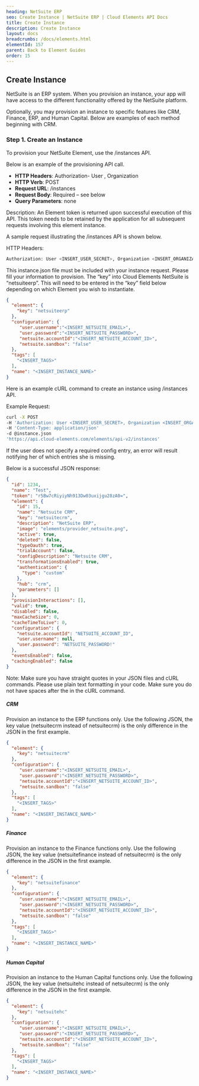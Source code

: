 ```yaml
---
heading: NetSuite ERP
seo: Create Instance | NetSuite ERP | Cloud Elements API Docs
title: Create Instance
description: Create Instance
layout: docs
breadcrumbs: /docs/elements.html
elementId: 157
parent: Back to Element Guides
order: 15
---
```


## Create Instance

NetSuite is an ERP system. When you provision an instance, your app will have access to the different functionality offered by the NetSuite platform.

Optionally, you may provision an instance to specific features like CRM, Finance, ERP, and Human Capital. Below are examples of each method beginning with CRM.

### Step 1. Create an Instance

To provision your NetSuite Element, use the /instances API.

Below is an example of the provisioning API call.

* __HTTP Headers__: Authorization- User <user secret>, Organization <organization secret>
* __HTTP Verb__: POST
* __Request URL__: /instances
* __Request Body__: Required – see below
* __Query Parameters__: none

Description: An Element token is returned upon successful execution of this API. This token needs to be retained by the application for all subsequent requests involving this element instance.

A sample request illustrating the /instances API is shown below.

HTTP Headers:

```bash
Authorization: User <INSERT_USER_SECRET>, Organization <INSERT_ORGANIZATION_SECRET>

```
This instance.json file must be included with your instance request.  Please fill your information to provision.  The “key” into Cloud Elements NetSuite is “netsuiteerp”.  This will need to be entered in the “key” field below depending on which Element you wish to instantiate.

```json
{
  "element": {
    "key": "netsuiteerp"
  },
  "configuration": {
     "user.username":"<INSERT_NETSUITE_EMAIL>",
     "user.password":"<INSERT_NETSUITE_PASSWORD>",
     "netsuite.accountId":"<INSERT_NETSUITE_ACCOUNT_ID>",
     "netsuite.sandbox": "false"
  },
  "tags": [
    "<INSERT_TAGS>"
  ],
  "name": "<INSERT_INSTANCE_NAME>"
}
```

Here is an example cURL command to create an instance using /instances API.

Example Request:

```bash
curl -X POST
-H 'Authorization: User <INSERT_USER_SECRET>, Organization <INSERT_ORGANIZATION_SECRET>'
-H 'Content-Type: application/json'
-d @instance.json
'https://api.cloud-elements.com/elements/api-v2/instances'
```

If the user does not specify a required config entry, an error will result notifying her of which entries she is missing.

Below is a successful JSON response:

```json
{
  "id": 1234,
  "name": "Test",
  "token": "r5Bw7cRiyiyNh913Dw03uxijgu28zA0=",
  "element": {
    "id": 15,
    "name": "Netsuite CRM",
    "key": "netsuitecrm",
    "description": "NetSuite ERP",
    "image": "elements/provider_netsuite.png",
    "active": true,
    "deleted": false,
    "typeOauth": true,
    "trialAccount": false,
    "configDescription": "Netsuite CRM",
    "transformationsEnabled": true,
    "authentication": {
      "type": "custom"
    },
    "hub": "crm",
    "parameters": []
  },
  "provisionInteractions": [],
  "valid": true,
  "disabled": false,
  "maxCacheSize": 0,
  "cacheTimeToLive": 0,
  "configuration": {
    "netsuite.accountId": "NETSUITE_ACCOUNT_ID",
    "user.username": null,
    "user.password": "NETSUITE_PASSWORD!"
  },
  "eventsEnabled": false,
  "cachingEnabled": false
}
```

Note:  Make sure you have straight quotes in your JSON files and cURL commands.  Please use plain text formatting in your code.  Make sure you do not have spaces after the in the cURL command.

##### CRM

Provision an instance to the ERP functions only. Use the following JSON, the key value (netsuitecrm instead of netsuitecrm) is the only difference in the JSON in the first example.

```json
{
  "element": {
    "key": "netsuitecrm"
  },
  "configuration": {
     "user.username":"<INSERT_NETSUITE_EMAIL>",
     "user.password":"<INSERT_NETSUITE_PASSWORD>",
     "netsuite.accountId":"<INSERT_NETSUITE_ACCOUNT_ID>",
     "netsuite.sandbox": "false"
  },
  "tags": [
    "<INSERT_TAGS>"
  ],
  "name": "<INSERT_INSTANCE_NAME>"
}
```

##### Finance

Provision an instance to the Finance functions only. Use the following JSON, the key value (netsuitefinance instead of netsuitecrm) is the only difference in the JSON in the first example.

```json
{
  "element": {
    "key": "netsuitefinance"
  },
  "configuration": {
     "user.username":"<INSERT_NETSUITE_EMAIL>",
     "user.password":"<INSERT_NETSUITE_PASSWORD>",
     "netsuite.accountId":"<INSERT_NETSUITE_ACCOUNT_ID>",
     "netsuite.sandbox": "false"
  },
  "tags": [
    "<INSERT_TAGS>"
  ],
  "name": "<INSERT_INSTANCE_NAME>"
}
```

##### Human Capital

Provision an instance to the Human Capital functions only. Use the following JSON, the key value (netsuitehc instead of netsuitecrm) is the only difference in the JSON in the first example.

```json
{
  "element": {
    "key": "netsuitehc"
  },
  "configuration": {
     "user.username":"<INSERT_NETSUITE_EMAIL>",
     "user.password":"<INSERT_NETSUITE_PASSWORD>",
     "netsuite.accountId":"<INSERT_NETSUITE_ACCOUNT_ID>",
     "netsuite.sandbox": "false"
  },
  "tags": [
    "<INSERT_TAGS>"
  ],
  "name": "<INSERT_INSTANCE_NAME>"
}
```
